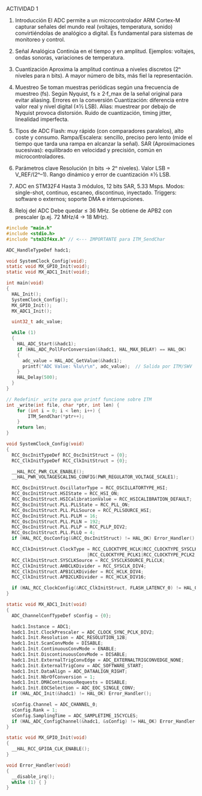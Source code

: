 ACTIVIDAD 1 

1. Introducción
    El ADC permite a un microcontrolador ARM Cortex-M capturar señales del mundo real (voltajes, temperatura, sonido) convirtiéndolas de analógico a digital. Es fundamental para sistemas de monitoreo y control.
2. Señal Analógica
    Continúa en el tiempo y en amplitud. Ejemplos: voltajes, ondas sonoras, variaciones de temperatura.
3. Cuantización
    Aproxima la amplitud continua a niveles discretos (2ⁿ niveles para n bits). A mayor número de bits, más fiel la representación.
4. Muestreo
    Se toman muestras periódicas según una frecuencia de muestreo (fs). Según Nyquist, fs ≥ 2·f_max de la señal original para evitar aliasing.
    Errores en la conversión
    Cuantización: diferencia entre valor real y nivel digital (±½ LSB).
    Alias: muestrear por debajo de Nyquist provoca distorsión.
    Ruido de cuantización, timing jitter, linealidad imperfecta.

5. Tipos de ADC
    Flash: muy rápido (con comparadores paralelos), alto coste y consumo.
    Rampa/Escalera: sencillo, preciso pero lento (mide el tiempo que tarda una rampa en alcanzar la señal).
    SAR (Aproximaciones sucesivas): equilibrado en velocidad y precisión, común en microcontroladores.
7. Parámetros clave
    Resolución (n bits → 2ⁿ niveles).
    Valor LSB = V_REF/(2ⁿ–1).
    Rango dinámico y error de cuantización ±½ LSB.
8. ADC en STM32F4
    Hasta 3 módulos, 12 bits SAR, 5.33 Msps.
    Modos: single-shot, continuo, escaneo, discontinuo, inyectado.
    Triggers: software o externos; soporte DMA e interrupciones.
9. Reloj del ADC
Debe quedar ≤ 36 MHz. Se obtiene de APB2 con prescaler (p.ej. 72 MHz/4 → 18 MHz).


```c
#include "main.h"
#include <stdio.h>
#include "stm32f4xx.h" // <--- IMPORTANTE para ITM_SendChar

ADC_HandleTypeDef hadc1;

void SystemClock_Config(void);
static void MX_GPIO_Init(void);
static void MX_ADC1_Init(void);

int main(void)
{
  HAL_Init();
  SystemClock_Config();
  MX_GPIO_Init();
  MX_ADC1_Init();

  uint32_t adc_value;

  while (1)
  {
    HAL_ADC_Start(&hadc1);
    if (HAL_ADC_PollForConversion(&hadc1, HAL_MAX_DELAY) == HAL_OK)
    {
      adc_value = HAL_ADC_GetValue(&hadc1);
      printf("ADC Value: %lu\r\n", adc_value);  // Salida por ITM/SWV
    }
    HAL_Delay(500);
  }
}

// Redefinir _write para que printf funcione sobre ITM
int _write(int file, char *ptr, int len) {
    for (int i = 0; i < len; i++) {
        ITM_SendChar(*ptr++);
    }
    return len;
}

void SystemClock_Config(void)
{
  RCC_OscInitTypeDef RCC_OscInitStruct = {0};
  RCC_ClkInitTypeDef RCC_ClkInitStruct = {0};

  __HAL_RCC_PWR_CLK_ENABLE();
  __HAL_PWR_VOLTAGESCALING_CONFIG(PWR_REGULATOR_VOLTAGE_SCALE1);

  RCC_OscInitStruct.OscillatorType = RCC_OSCILLATORTYPE_HSI;
  RCC_OscInitStruct.HSIState = RCC_HSI_ON;
  RCC_OscInitStruct.HSICalibrationValue = RCC_HSICALIBRATION_DEFAULT;
  RCC_OscInitStruct.PLL.PLLState = RCC_PLL_ON;
  RCC_OscInitStruct.PLL.PLLSource = RCC_PLLSOURCE_HSI;
  RCC_OscInitStruct.PLL.PLLM = 16;
  RCC_OscInitStruct.PLL.PLLN = 192;
  RCC_OscInitStruct.PLL.PLLP = RCC_PLLP_DIV2;
  RCC_OscInitStruct.PLL.PLLQ = 4;
  if (HAL_RCC_OscConfig(&RCC_OscInitStruct) != HAL_OK) Error_Handler();

  RCC_ClkInitStruct.ClockType = RCC_CLOCKTYPE_HCLK|RCC_CLOCKTYPE_SYSCLK
                              |RCC_CLOCKTYPE_PCLK1|RCC_CLOCKTYPE_PCLK2;
  RCC_ClkInitStruct.SYSCLKSource = RCC_SYSCLKSOURCE_PLLCLK;
  RCC_ClkInitStruct.AHBCLKDivider = RCC_SYSCLK_DIV4;
  RCC_ClkInitStruct.APB1CLKDivider = RCC_HCLK_DIV4;
  RCC_ClkInitStruct.APB2CLKDivider = RCC_HCLK_DIV16;

  if (HAL_RCC_ClockConfig(&RCC_ClkInitStruct, FLASH_LATENCY_0) != HAL_OK) Error_Handler();
}

static void MX_ADC1_Init(void)
{
  ADC_ChannelConfTypeDef sConfig = {0};

  hadc1.Instance = ADC1;
  hadc1.Init.ClockPrescaler = ADC_CLOCK_SYNC_PCLK_DIV2;
  hadc1.Init.Resolution = ADC_RESOLUTION_12B;
  hadc1.Init.ScanConvMode = DISABLE;
  hadc1.Init.ContinuousConvMode = ENABLE;
  hadc1.Init.DiscontinuousConvMode = DISABLE;
  hadc1.Init.ExternalTrigConvEdge = ADC_EXTERNALTRIGCONVEDGE_NONE;
  hadc1.Init.ExternalTrigConv = ADC_SOFTWARE_START;
  hadc1.Init.DataAlign = ADC_DATAALIGN_RIGHT;
  hadc1.Init.NbrOfConversion = 1;
  hadc1.Init.DMAContinuousRequests = DISABLE;
  hadc1.Init.EOCSelection = ADC_EOC_SINGLE_CONV;
  if (HAL_ADC_Init(&hadc1) != HAL_OK) Error_Handler();

  sConfig.Channel = ADC_CHANNEL_0;
  sConfig.Rank = 1;
  sConfig.SamplingTime = ADC_SAMPLETIME_15CYCLES;
  if (HAL_ADC_ConfigChannel(&hadc1, &sConfig) != HAL_OK) Error_Handler();
}

static void MX_GPIO_Init(void)
{
  __HAL_RCC_GPIOA_CLK_ENABLE();
}

void Error_Handler(void)
{
  __disable_irq();
  while (1) { }
}

